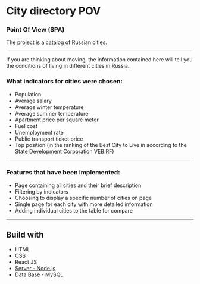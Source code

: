# City directory POV
### Point Of View (SPA)

The project is a catalog of Russian cities.
<hr>
If you are thinking about moving, the information contained here will tell you the conditions of living in different cities in Russia. 

### What indicators for cities were chosen:
- Population
- Average salary
- Average winter temperature
- Average summer temperature
- Apartment price per square meter
- Fuel cost
- Unemployment rate
- Public transport ticket price
- Top position (in the ranking of the Best City to Live in according to the State Development Corporation VEB.RF)

<hr>

### Features that have been implemented:
- Page containing all cities and their brief description
- Filtering by indicators
- Choosing to display a specific number of cities on page
- Single page for each city with more detailed information
- Adding individual cities to the table for compare

<hr>

## Build with
- HTML
- CSS
- React JS
- [Server - Node.js](https://github.com/medoviychai/city-directory-server)
- Data Base - MySQL

